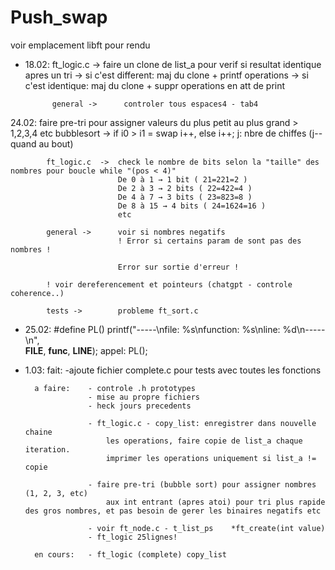 # Push_swap

voir emplacement libft pour rendu

- 18.02:    ft_logic.c ->   faire un clone de list_a pour verif si resultat identique apres un tri
                            -> si c'est different: maj du clone + printf operations
                            -> si c'est identique: maj du clone + suppr operations en att de print
            
            general ->      controler tous espaces4 - tab4
        
24.02:      faire pre-tri pour assigner valeurs du plus petit au plus grand > 1,2,3,4 etc
			bubblesort ->	if i0 > i1 = swap i++, else i++; j: nbre de chiffes (j-- quand au bout)

			ft_logic.c 	->	check le nombre de bits selon la "taille" des nombres pour boucle while "(pos < 4)"
							De 0 à 1 → 1 bit ( 21=221=2 )
							De 2 à 3 → 2 bits ( 22=422=4 )
							De 4 à 7 → 3 bits ( 23=823=8 )
							De 8 à 15 → 4 bits ( 24=1624=16 )
							etc

			general ->		voir si nombres negatifs
							! Error si certains param de sont pas des nombres !

							Error sur sortie d'erreur ! 

			! voir dereferencement et pointeurs (chatgpt - controle coherence..)

			tests ->		probleme ft_sort.c


- 25.02: 
#define PL() printf("-----\nfile: %s\nfunction: %s\nline: %d\n-----\n",\
		 __FILE__, __func__, __LINE__);
appel: PL();


- 1.03:
		fait:	-ajoute fichier complete.c pour tests avec toutes les fonctions

		a faire:	- controle .h prototypes
					- mise au propre fichiers
					- heck jours precedents

					- ft_logic.c - copy_list: enregistrer dans nouvelle chaine
						les operations, faire copie de list_a chaque iteration.
						imprimer les operations uniquement si list_a != copie

					- faire pre-tri (bubble sort) pour assigner nombres (1, 2, 3, etc)
						aux int entrant (apres atoi) pour tri plus rapide des gros nombres, et pas besoin de gerer les binaires negatifs etc

					- voir ft_node.c - t_list_ps	*ft_create(int value)
					- ft_logic 25lignes!
		
		en cours:	- ft_logic (complete) copy_list 
